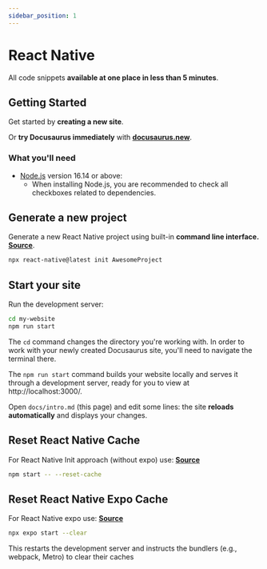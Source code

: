 ```yaml
---
sidebar_position: 1
---
```


# React Native

All code snippets **available at one place in less than 5 minutes**.

## Getting Started

Get started by **creating a new site**.

Or **try Docusaurus immediately** with **[docusaurus.new](https://docusaurus.new)**.

### What you'll need

- [Node.js](https://nodejs.org/en/download/) version 16.14 or above:
  - When installing Node.js, you are recommended to check all checkboxes related to dependencies.

## Generate a new project

Generate a new React Native project using built-in **command line interface.** **[Source](https://reactnative.dev/docs/environment-setup)**.

```bash
npx react-native@latest init AwesomeProject
```

## Start your site

Run the development server:

```bash
cd my-website
npm run start
```

The `cd` command changes the directory you're working with. In order to work with your newly created Docusaurus site, you'll need to navigate the terminal there.

The `npm run start` command builds your website locally and serves it through a development server, ready for you to view at http://localhost:3000/.

Open `docs/intro.md` (this page) and edit some lines: the site **reloads automatically** and displays your changes.

## Reset React Native Cache

For React Native Init approach (without expo) use: **[Source](https://stackoverflow.com/questions/46878638/how-to-clear-react-native-cache)**

```bash
npm start -- --reset-cache
```

## Reset React Native Expo Cache

For React Native expo use: **[Source](https://docs.expo.dev/troubleshooting/clear-cache-windows/)**

```bash
npx expo start --clear
```

This restarts the development server and instructs the bundlers (e.g., webpack, Metro) to clear their caches

